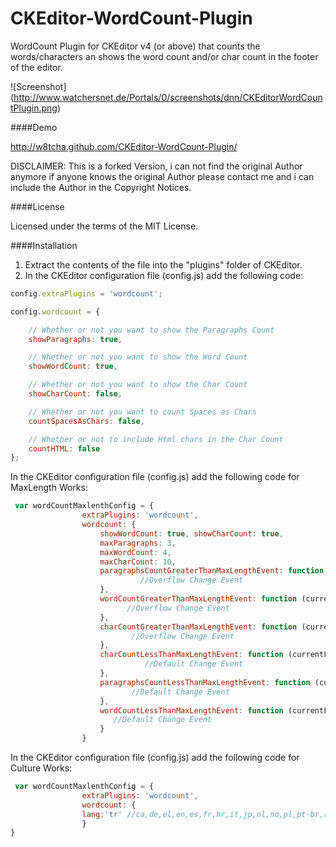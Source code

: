 CKEditor-WordCount-Plugin
=========================

WordCount Plugin for CKEditor v4 (or above) that counts the words/characters an shows the word count and/or char count in the footer of the editor.

![Screenshot]
(http://www.watchersnet.de/Portals/0/screenshots/dnn/CKEditorWordCountPlugin.png)

####Demo

http://w8tcha.github.com/CKEditor-WordCount-Plugin/

DISCLAIMER: This is a forked Version, i can not find the original Author anymore if anyone knows the original Author please contact me and i can include the Author in the Copyright Notices. 

####License

Licensed under the terms of the MIT License.

####Installation

 1. Extract the contents of the file into the "plugins" folder of CKEditor.
 2. In the CKEditor configuration file (config.js) add the following code:

````js
config.extraPlugins = 'wordcount';
````


````js
config.wordcount = {

    // Whether or not you want to show the Paragraphs Count
    showParagraphs: true,

    // Whether or not you want to show the Word Count
    showWordCount: true,

    // Whether or not you want to show the Char Count
    showCharCount: false,

    // Whether or not you want to count Spaces as Chars
    countSpacesAsChars: false,

    // Whether or not to include Html chars in the Char Count
    countHTML: false
};
````
In the CKEditor configuration file (config.js) add the following code for MaxLength Works:
````js
 var wordCountMaxlenthConfig = {
                extraPlugins: 'wordcount',
                wordcount: {
                    showWordCount: true, showCharCount: true,
                    maxParagraphs: 3,
                    maxWordCount: 4,
                    maxCharCount: 10,
                    paragraphsCountGreaterThanMaxLengthEvent: function (currentLength, maxLength) {
                             //Overflow Change Event
                    },
                    wordCountGreaterThanMaxLengthEvent: function (currentLength, maxLength) {
                          //Overflow Change Event
                    },
                    charCountGreaterThanMaxLengthEvent: function (currentLength, maxLength) {
                           //Overflow Change Event
                    },
                    charCountLessThanMaxLengthEvent: function (currentLength, maxLength) {
                              //Default Change Event
                    },
                    paragraphsCountLessThanMaxLengthEvent: function (currentLength, maxLength) {
                           //Default Change Event
                    },
                    wordCountLessThanMaxLengthEvent: function (currentLength, maxLength) {
                       //Default Change Event
                    }
                }
````
In the CKEditor configuration file (config.js) add the following code for Culture Works:
````js
 var wordCountMaxlenthConfig = {
                extraPlugins: 'wordcount',
                wordcount: {
                lang:'tr' //ca,de,el,en,es,fr,hr,it,jp,nl,no,pl,pt-br,ru,sv
                }
}
````



